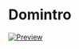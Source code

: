 # Domintro
[![Preview](https://img.shields.io/badge/Preview-green?style=for-the-badge&logo=github)](https://siddu-06-0405.github.io/js/domintro1.html)
